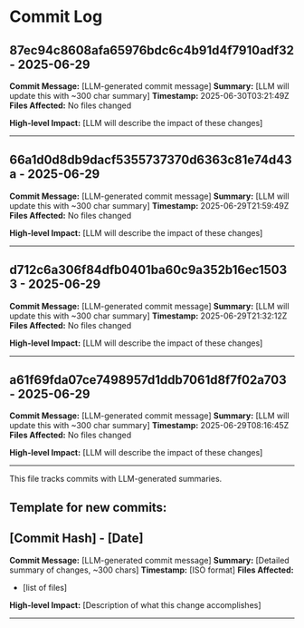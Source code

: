 # Commit Log


## 87ec94c8608afa65976bdc6c4b91d4f7910adf32 - 2025-06-29
**Commit Message:** [LLM-generated commit message]
**Summary:** [LLM will update this with ~300 char summary]
**Timestamp:** 2025-06-30T03:21:49Z
**Files Affected:** 
No files changed

**High-level Impact:**
[LLM will describe the impact of these changes]

---

## 66a1d0d8db9dacf5355737370d6363c81e74d43a - 2025-06-29
**Commit Message:** [LLM-generated commit message]
**Summary:** [LLM will update this with ~300 char summary]
**Timestamp:** 2025-06-29T21:59:49Z
**Files Affected:** 
No files changed

**High-level Impact:**
[LLM will describe the impact of these changes]

---

## d712c6a306f84dfb0401ba60c9a352b16ec15033 - 2025-06-29
**Commit Message:** [LLM-generated commit message]
**Summary:** [LLM will update this with ~300 char summary]
**Timestamp:** 2025-06-29T21:32:12Z
**Files Affected:** 
No files changed

**High-level Impact:**
[LLM will describe the impact of these changes]

---

## a61f69fda07ce7498957d1ddb7061d8f7f02a703 - 2025-06-29
**Commit Message:** [LLM-generated commit message]
**Summary:** [LLM will update this with ~300 char summary]
**Timestamp:** 2025-06-29T08:16:45Z
**Files Affected:** 
No files changed

**High-level Impact:**
[LLM will describe the impact of these changes]

---
This file tracks commits with LLM-generated summaries.

## Template for new commits:
## [Commit Hash] - [Date]
**Commit Message:** [LLM-generated commit message]
**Summary:** [Detailed summary of changes, ~300 chars]
**Timestamp:** [ISO format]
**Files Affected:** 
- [list of files]

**High-level Impact:**
[Description of what this change accomplishes]

---

